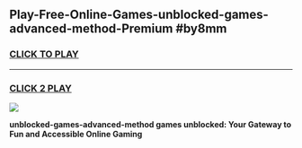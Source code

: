 
## Play-Free-Online-Games-unblocked-games-advanced-method-Premium #by8mm
<h3>
<a href="https://premium.freeplayer.one?title=unblocked-games-advanced-method&ref=8M">CLICK TO PLAY</a></h3>
<hr>

<h3>
<a href="https://premium.freeplayer.one?title=unblocked-games-advanced-method&ref=8M">CLICK 2 PLAY</a>
  
</h3>

<a href="https://premium.freeplayer.one?title=unblocked-games-advanced-method&ref=8M"><img src="https://clearcache.store/games.png"></a>


**unblocked-games-advanced-method games unblocked: Your Gateway to Fun and Accessible Online Gaming**

